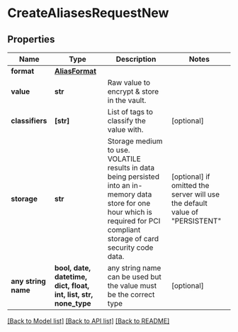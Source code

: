 # CreateAliasesRequestNew


## Properties
Name | Type | Description | Notes
------------ | ------------- | ------------- | -------------
**format** | [**AliasFormat**](AliasFormat.md) |  | 
**value** | **str** | Raw value to encrypt &amp; store in the vault. | 
**classifiers** | **[str]** | List of tags to classify the value with. | [optional] 
**storage** | **str** | Storage medium to use.  VOLATILE results in data being persisted into an in-memory data store for one hour which is required for PCI compliant storage of card security code data.  | [optional]  if omitted the server will use the default value of "PERSISTENT"
**any string name** | **bool, date, datetime, dict, float, int, list, str, none_type** | any string name can be used but the value must be the correct type | [optional]

[[Back to Model list]](../README.md#documentation-for-models) [[Back to API list]](../README.md#documentation-for-api-endpoints) [[Back to README]](../README.md)


